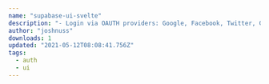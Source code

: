 ```yaml
---
name: "supabase-ui-svelte"
description: "- Login via OAUTH providers: Google, Facebook, Twitter, Github, Azure, Gitlab, Bitbucket - Login and signup via email/password - Login via magic link - Password recovery - Password reset"
author: "joshnuss"
downloads: 1
updated: "2021-05-12T08:08:41.756Z"
tags: 
  - auth
  - ui
---
```

